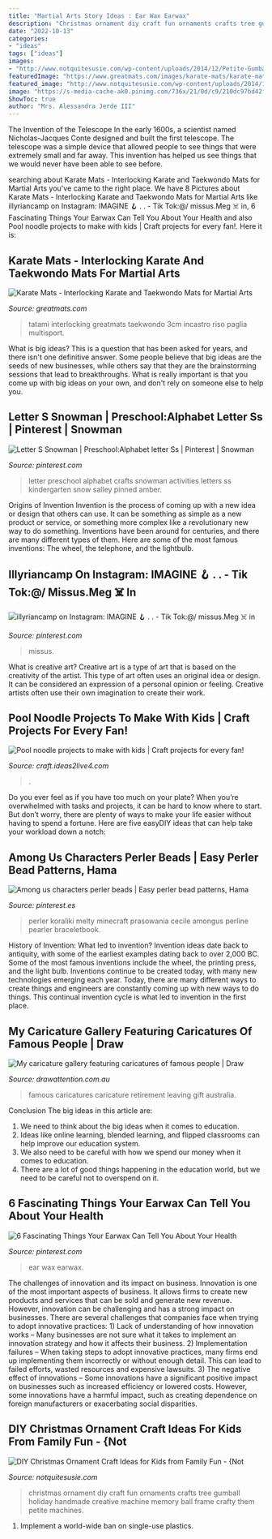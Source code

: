```yaml
---
title: "Martial Arts Story Ideas : Ear Wax Earwax"
description: "Christmas ornament diy craft fun ornaments crafts tree gumball holiday handmade creative machine memory ball frame crafty them petite machines"
date: "2022-10-13"
categories:
- "ideas"
tags: ["ideas"]
images:
- "http://www.notquitesusie.com/wp-content/uploads/2014/12/Petite-Gumball-Machines-DIY-Christmas-Ornament-Craft-for-Kids.jpg"
featuredImage: "https://www.greatmats.com/images/karate-mats/karate-mats-black-gray-studio.jpg"
featured_image: "http://www.notquitesusie.com/wp-content/uploads/2014/12/Petite-Gumball-Machines-DIY-Christmas-Ornament-Craft-for-Kids.jpg"
image: "https://s-media-cache-ak0.pinimg.com/736x/21/0d/c9/210dc97bd42f528fab5161cd3924455d.jpg"
ShowToc: true
author: "Mrs. Alessandra Jerde III"
---
```



The Invention of the Telescope
In the early 1600s, a scientist named Nicholas-Jacques Conte designed and built the first telescope. The telescope was a simple device that allowed people to see things that were extremely small and far away. This invention has helped us see things that we would never have been able to see before.

	

		
searching about Karate Mats - Interlocking Karate and Taekwondo Mats for Martial Arts you've came to the right place. We have 8 Pictures about Karate Mats - Interlocking Karate and Taekwondo Mats for Martial Arts like illyriancamp on Instagram: IMAGINE 🪝 . . - Tik Tok:@/ missus.Meg ☠️ in, 6 Fascinating Things Your Earwax Can Tell You About Your Health and also Pool noodle projects to make with kids | Craft projects for every fan!. Here it is:
		
    
## Karate Mats - Interlocking Karate And Taekwondo Mats For Martial Arts

<img loading=lazy src="https://www.greatmats.com/images/karate-mats/karate-mats-black-gray-studio.jpg" onerror="this.onerror=null;this.src='https://tse1.mm.bing.net/th?id=OIP.vuKdTL_wL0X3ULJ7h9E_EwHaHa&amp;pid=15.1';" alt="Karate Mats - Interlocking Karate and Taekwondo Mats for Martial Arts">

_Source: greatmats.com_

>tatami interlocking greatmats taekwondo 3cm incastro riso paglia multisport. 

	

What is big ideas?
This is a question that has been asked for years, and there isn't one definitive answer. Some people believe that big ideas are the seeds of new businesses, while others say that they are the brainstorming sessions that lead to breakthroughs. What is really important is that you come up with big ideas on your own, and don't rely on someone else to help you.

    
## Letter S Snowman | Preschool:Alphabet Letter Ss | Pinterest | Snowman

<img loading=lazy src="https://s-media-cache-ak0.pinimg.com/736x/21/0d/c9/210dc97bd42f528fab5161cd3924455d.jpg" onerror="this.onerror=null;this.src='https://tse3.mm.bing.net/th?id=OIP.qn_6brzHrjcU8RmRGW3tbQHaJ4&amp;pid=15.1';" alt="Letter S Snowman | Preschool:Alphabet letter Ss | Pinterest | Snowman">

_Source: pinterest.com_

>letter preschool alphabet crafts snowman activities letters ss kindergarten snow salley pinned amber. 

	

Origins of Invention
Invention is the process of coming up with a new idea or design that others can use. It can be something as simple as a new product or service, or something more complex like a revolutionary new way to do something. Inventions have been around for centuries, and there are many different types of them. Here are some of the most famous inventions: The wheel, the telephone, and the lightbulb.

    
## Illyriancamp On Instagram: IMAGINE 🪝 . . - Tik Tok:@/ Missus.Meg ☠️ In

<img loading=lazy src="https://i.pinimg.com/736x/83/72/de/8372def9ccf9502a16ace94bc376de4a.jpg" onerror="this.onerror=null;this.src='https://tse2.mm.bing.net/th?id=OIP.cBnOyQnLj7UnVXVmNNT9sQHaNK&amp;pid=15.1';" alt="illyriancamp on Instagram: IMAGINE 🪝 . . - Tik Tok:@/ missus.Meg ☠️ in">

_Source: pinterest.com_

>missus. 

	

What is creative art?
Creative art is a type of art that is based on the creativity of the artist. This type of art often uses an original idea or design. It can be considered an expression of a personal opinion or feeling. Creative artists often use their own imagination to create their work.

    
## Pool Noodle Projects To Make With Kids | Craft Projects For Every Fan!

<img loading=lazy src="https://craft.ideas2live4.com/wp-content/uploads/sites/4/2015/05/Pool-Noodle-Projects-03.jpg" onerror="this.onerror=null;this.src='https://tse1.mm.bing.net/th?id=OIP.SqEaoI4z90y-FxGPSiMmBAHaLH&amp;pid=15.1';" alt="Pool noodle projects to make with kids | Craft projects for every fan!">

_Source: craft.ideas2live4.com_

>. 

	

Do you ever feel as if you have too much on your plate? When you’re overwhelmed with tasks and projects, it can be hard to know where to start. But don’t worry, there are plenty of ways to make your life easier without having to spend a fortune. Here are five easyDIY ideas that can help take your workload down a notch: 

    
## Among Us Characters Perler Beads | Easy Perler Bead Patterns, Hama

<img loading=lazy src="https://i.pinimg.com/736x/53/22/15/532215f4cc1c34ac5a099be58de3d3fc.jpg" onerror="this.onerror=null;this.src='https://tse2.mm.bing.net/th?id=OIP.RFO0wB3F3OzcuufYQGEXsgHaJ3&amp;pid=15.1';" alt="Among us characters perler beads | Easy perler bead patterns, Hama">

_Source: pinterest.es_

>perler koraliki melty minecraft prasowania cecile amongus perline pearler braceletbook. 

	

History of Invention: What led to invention?
Invention ideas date back to antiquity, with some of the earliest examples dating back to over 2,000 BC. Some of the most famous inventions include the wheel, the printing press, and the light bulb. Inventions continue to be created today, with many new technologies emerging each year. Today, there are many different ways to create things and engineers are constantly coming up with new ways to do things. This continual invention cycle is what led to invention in the first place.

    
## My Caricature Gallery Featuring Caricatures Of Famous People | Draw

<img loading=lazy src="http://drawattention.com.au/wp-content/uploads/gallery/caricatures-of-not-so-famous-people/retirement_caricature_drawattention.jpg" onerror="this.onerror=null;this.src='https://tse1.mm.bing.net/th?id=OIP.wAQzqpfTbvGd7uGeX14dbgHaKe&amp;pid=15.1';" alt="My caricature gallery featuring caricatures of famous people | Draw">

_Source: drawattention.com.au_

>famous caricatures caricature retirement leaving gift australia. 

	

Conclusion
The big ideas in this article are:
1. We need to think about the big ideas when it comes to education.
2. Ideas like online learning, blended learning, and flipped classrooms can help improve our education system.
3. We also need to be careful with how we spend our money when it comes to education.
4. There are a lot of good things happening in the education world, but we need to be careful not to overspend on it.

    
## 6 Fascinating Things Your Earwax Can Tell You About Your Health

<img loading=lazy src="https://i.pinimg.com/736x/2e/d1/b3/2ed1b3c4c52bf3b88d484bb271aad9fe.jpg" onerror="this.onerror=null;this.src='https://tse1.mm.bing.net/th?id=OIP.sQeFxQF5Sj6ONGVWMAXU4gHaPG&amp;pid=15.1';" alt="6 Fascinating Things Your Earwax Can Tell You About Your Health">

_Source: pinterest.com_

>ear wax earwax. 

	

The challenges of innovation and its impact on business.
Innovation is one of the most important aspects of business. It allows firms to create new products and services that can be sold and generate new revenue. However, innovation can be challenging and has a strong impact on businesses. There are several challenges that companies face when trying to adopt innovative practices: 1) Lack of understanding of how innovation works – Many businesses are not sure what it takes to implement an innovation strategy and how it affects their business. 2) Implementation failures – When taking steps to adopt innovative practices, many firms end up implementing them incorrectly or without enough detail. This can lead to failed efforts, wasted resources and expensive lawsuits. 3) The negative effect of innovations – Some innovations have a significant positive impact on businesses such as increased efficiency or lowered costs. However, some innovations have a harmful impact, such as creating dependence on foreign manufacturers or exacerbating social disparities.

    
## DIY Christmas Ornament Craft Ideas For Kids From Family Fun - {Not

<img loading=lazy src="http://www.notquitesusie.com/wp-content/uploads/2014/12/Petite-Gumball-Machines-DIY-Christmas-Ornament-Craft-for-Kids.jpg" onerror="this.onerror=null;this.src='https://tse3.mm.bing.net/th?id=OIP.yVKEE1CFrC1Fd6eAUM72FgHaLH&amp;pid=15.1';" alt="DIY Christmas Ornament Craft Ideas for Kids from Family Fun - {Not">

_Source: notquitesusie.com_

>christmas ornament diy craft fun ornaments crafts tree gumball holiday handmade creative machine memory ball frame crafty them petite machines. 

	

1. Implement a world-wide ban on single-use plastics.

